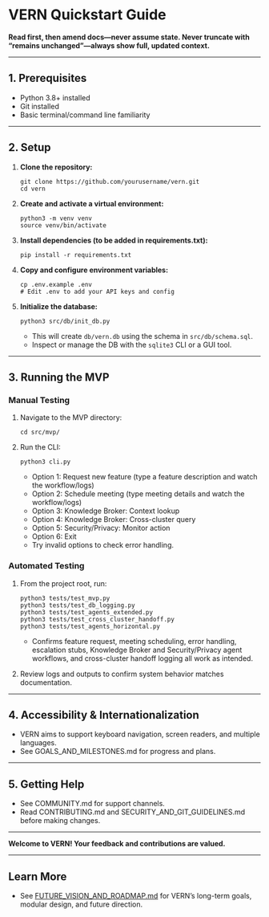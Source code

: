 # VERN Quickstart Guide

**Read first, then amend docs—never assume state. Never truncate with “remains unchanged”—always show full, updated context.**

---

## 1. Prerequisites

- Python 3.8+ installed
- Git installed
- Basic terminal/command line familiarity

---

## 2. Setup

1. **Clone the repository:**
   ```
   git clone https://github.com/yourusername/vern.git
   cd vern
   ```

2. **Create and activate a virtual environment:**
   ```
   python3 -m venv venv
   source venv/bin/activate
   ```

3. **Install dependencies (to be added in requirements.txt):**
   ```
   pip install -r requirements.txt
   ```

4. **Copy and configure environment variables:**
   ```
   cp .env.example .env
   # Edit .env to add your API keys and config
   ```

5. **Initialize the database:**
   ```
   python3 src/db/init_db.py
   ```
   - This will create `db/vern.db` using the schema in `src/db/schema.sql`.
   - Inspect or manage the DB with the `sqlite3` CLI or a GUI tool.

---

## 3. Running the MVP

### Manual Testing

1. Navigate to the MVP directory:
   ```
   cd src/mvp/
   ```
2. Run the CLI:
   ```
   python3 cli.py
   ```
   - Option 1: Request new feature (type a feature description and watch the workflow/logs)
   - Option 2: Schedule meeting (type meeting details and watch the workflow/logs)
   - Option 3: Knowledge Broker: Context lookup
   - Option 4: Knowledge Broker: Cross-cluster query
   - Option 5: Security/Privacy: Monitor action
   - Option 6: Exit
   - Try invalid options to check error handling.

### Automated Testing

1. From the project root, run:
   ```
   python3 tests/test_mvp.py
   python3 tests/test_db_logging.py
   python3 tests/test_agents_extended.py
   python3 tests/test_cross_cluster_handoff.py
   python3 tests/test_agents_horizontal.py
   ```
   - Confirms feature request, meeting scheduling, error handling, escalation stubs, Knowledge Broker and Security/Privacy agent workflows, and cross-cluster handoff logging all work as intended.

2. Review logs and outputs to confirm system behavior matches documentation.

---

## 4. Accessibility & Internationalization

- VERN aims to support keyboard navigation, screen readers, and multiple languages.
- See GOALS_AND_MILESTONES.md for progress and plans.

---

## 5. Getting Help

- See COMMUNITY.md for support channels.
- Read CONTRIBUTING.md and SECURITY_AND_GIT_GUIDELINES.md before making changes.

---

**Welcome to VERN! Your feedback and contributions are valued.**

---

## Learn More

- See [FUTURE_VISION_AND_ROADMAP.md](FUTURE_VISION_AND_ROADMAP.md) for VERN’s long-term goals, modular design, and future direction.
